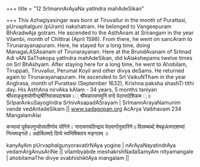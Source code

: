 +++
title = "12 SrImannArAyaNa yatIndra mahAdeSikan"

+++
This Azhagiyasingar was born at Tiruvallur in the month of Purattasi,
    pUrvaphalguni (pUram) nakshatram. He belonged to Vangeepuram
    BhAradwAja gotram. He ascended to the AsthAnam at Srirangam in
    the year Vilambi, month of Chittirai (April 1598). From there, he went
    on sancAram to Tirunarayanapuram. Here, he stayed for a long time,
    doing ManagaLASAsanam of Tirunarayanan. Here at the BrundAvanam
    of SrImad Adi vAN SaThakopa yatIndra mahAdeSikan, did
    kAlakshepams twelve times on SrI BhAshyam. After staying here for a
    long time, he went to Ahobilam, Tiruppati, Tiruvallur, Perumal Koyil
    and other divya deSams. He returned again to Tirunarayanapuram. He
    ascended to SrI VaikuNTham in the year AngIrasa, month of Purattasi
    (September 1632), Krishna paksha shashTi tithi day.
    His AsthAna nirvAka kAlam - 34 years, 5 months
    taniyan
    श्रीपराङ्कुशयोगीन्द्रश्रीनिवासपदाश्रयम।्
    श्रीमन्नारयणमुनिं वन्दे वेदान्तदेशिकम ्॥
    SrIparAnkuSayogIndra SrInivAsapadASrayam |
    SrImannArayaNamunim vande vedAntadeSikam ||
    www.sadagopan.org AcArya Vaibhavam
    234
    MangalamAlai

कन्यायां पूर्वफल्गुन्योरवतीर्णाय योगिने। नारायणयतिन्द्राय वेदमार्गानुसारिणे॥ विलम्ब्यब्दे मेषकृAष्णदशम्यां नित्यमङ्गले। अहोबिलमठे दिव्ये स्वभिषिक्ताय मङ्गलम् ॥

kanyAyAm pUrvaphalgunyoravatIrNAya yogine | nArAyaNayatindrAya vedamArgAnusAriNe || vilambyabde meshakrshNadaSamyAm nityamangale | ahobilamaThe divye svabhishiktAya mangalam ||
